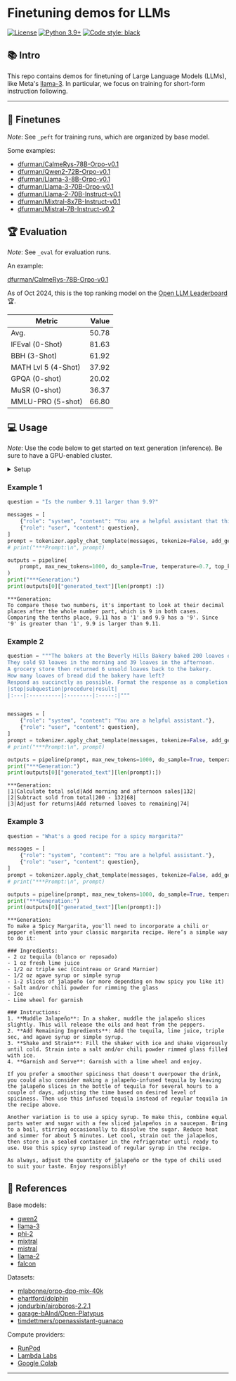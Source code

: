 # Finetuning demos for LLMs

[![License](https://img.shields.io/badge/License-Apache_2.0-green.svg)](https://github.com/daniel-furman/Polyglot-or-Not/blob/main/LICENSE) 
[![Python 3.9+](https://img.shields.io/badge/python-3.9+-blue.svg)](https://www.python.org/downloads/release/python-390/) 
[![Code style: black](https://img.shields.io/badge/code%20style-black-000000.svg)](https://github.com/psf/black) 

## 📚 Intro

This repo contains demos for finetuning of Large Language Models (LLMs), like Meta's [llama-3](https://huggingface.co/meta-llama/Meta-Llama-3-8B). In particular, we focus on training for short-form instruction following.

---

## 🔎 Finetunes

*Note*: See `_peft` for training runs, which are organized by base model. 

Some examples:

* [dfurman/CalmeRys-78B-Orpo-v0.1](https://huggingface.co/dfurman/CalmeRys-78B-Orpo-v0.1)
* [dfurman/Qwen2-72B-Orpo-v0.1](https://huggingface.co/dfurman/Qwen2-72B-Orpo-v0.1)
* [dfurman/Llama-3-8B-Orpo-v0.1](https://huggingface.co/dfurman/Llama-3-8B-Orpo-v0.1)
* [dfurman/Llama-3-70B-Orpo-v0.1](https://huggingface.co/dfurman/Llama-3-70B-Orpo-v0.1)
* [dfurman/Llama-2-70B-Instruct-v0.1](https://huggingface.co/dfurman/Llama-2-70B-Instruct-v0.1)
* [dfurman/Mixtral-8x7B-Instruct-v0.1](https://huggingface.co/dfurman/Mixtral-8x7B-Instruct-v0.1)
* [dfurman/Mistral-7B-Instruct-v0.2](https://huggingface.co/dfurman/Mistral-7B-Instruct-v0.2)

## 🏆 Evaluation

*Note*: See `_eval` for evaluation runs. 

An example:

[dfurman/CalmeRys-78B-Orpo-v0.1](https://huggingface.co/dfurman/CalmeRys-78B-Orpo-v0.1)

As of Oct 2024, this is the top ranking model on the [Open LLM Leaderboard](https://huggingface.co/spaces/open-llm-leaderboard/open_llm_leaderboard) 🏆.

|      Metric       |Value|
|-------------------|----:|
|Avg.               |50.78|
|IFEval (0-Shot)    |81.63|
|BBH (3-Shot)       |61.92|
|MATH Lvl 5 (4-Shot)|37.92|
|GPQA (0-shot)      |20.02|
|MuSR (0-shot)      |36.37|
|MMLU-PRO (5-shot)  |66.80|


## 💻 Usage

*Note*: Use the code below to get started on text generation (inference). Be sure to have a GPU-enabled cluster.

<details>

<summary>Setup</summary>

```python
!pip install -qU transformers accelerate bitsandbytes
!huggingface-cli download dfurman/CalmeRys-78B-Orpo-v0.1
```

```python
from transformers import AutoTokenizer, BitsAndBytesConfig
import transformers
import torch


if torch.cuda.get_device_capability()[0] >= 8:
    !pip install -qqq flash-attn
    attn_implementation = "flash_attention_2"
    torch_dtype = torch.bfloat16
else:
    attn_implementation = "eager"
    torch_dtype = torch.float16

# # quantize if necessary
# bnb_config = BitsAndBytesConfig(
#    load_in_4bit=True,
#    bnb_4bit_quant_type="nf4",
#    bnb_4bit_compute_dtype=torch_dtype,
#    bnb_4bit_use_double_quant=True,
# )

model = "dfurman/CalmeRys-78B-Orpo-v0.1"

tokenizer = AutoTokenizer.from_pretrained(model)
pipeline = transformers.pipeline(
    "text-generation",
    model=model,
    model_kwargs={
        "torch_dtype": torch_dtype,
        # "quantization_config": bnb_config,
        "device_map": "auto",
        "attn_implementation": attn_implementation,
    }
)
```

</details>

### Example 1

```python
question = "Is the number 9.11 larger than 9.9?"

messages = [
    {"role": "system", "content": "You are a helpful assistant that thinks step by step."},
    {"role": "user", "content": question},
]
prompt = tokenizer.apply_chat_template(messages, tokenize=False, add_generation_prompt=True)
# print("***Prompt:\n", prompt)

outputs = pipeline(
    prompt, max_new_tokens=1000, do_sample=True, temperature=0.7, top_k=50, top_p=0.95
)
print("***Generation:")
print(outputs[0]["generated_text"][len(prompt) :])
```

```
***Generation:
To compare these two numbers, it's important to look at their decimal places after the whole number part, which is 9 in both cases. Comparing the tenths place, 9.11 has a '1' and 9.9 has a '9'. Since '9' is greater than '1', 9.9 is larger than 9.11.
```

### Example 2

```python
question = """The bakers at the Beverly Hills Bakery baked 200 loaves of bread on Monday morning. 
They sold 93 loaves in the morning and 39 loaves in the afternoon. 
A grocery store then returned 6 unsold loaves back to the bakery. 
How many loaves of bread did the bakery have left?
Respond as succinctly as possible. Format the response as a completion of this table:
|step|subquestion|procedure|result|
|:---|:----------|:--------|:-----:|"""


messages = [
    {"role": "system", "content": "You are a helpful assistant."},
    {"role": "user", "content": question},
]
prompt = tokenizer.apply_chat_template(messages, tokenize=False, add_generation_prompt=True)
# print("***Prompt:\n", prompt)

outputs = pipeline(prompt, max_new_tokens=1000, do_sample=True, temperature=0.7, top_k=50, top_p=0.95)
print("***Generation:")
print(outputs[0]["generated_text"][len(prompt):])

```

```
***Generation:
|1|Calculate total sold|Add morning and afternoon sales|132|
|2|Subtract sold from total|200 - 132|68|
|3|Adjust for returns|Add returned loaves to remaining|74|
```

### Example 3

```python
question = "What's a good recipe for a spicy margarita?"

messages = [
    {"role": "system", "content": "You are a helpful assistant."},
    {"role": "user", "content": question},
]
prompt = tokenizer.apply_chat_template(messages, tokenize=False, add_generation_prompt=True)
# print("***Prompt:\n", prompt)

outputs = pipeline(prompt, max_new_tokens=1000, do_sample=True, temperature=0.7, top_k=50, top_p=0.95)
print("***Generation:")
print(outputs[0]["generated_text"][len(prompt):])
```

```
***Generation:
To make a Spicy Margarita, you'll need to incorporate a chili or pepper element into your classic margarita recipe. Here’s a simple way to do it:

### Ingredients:
- 2 oz tequila (blanco or reposado)
- 1 oz fresh lime juice
- 1/2 oz triple sec (Cointreau or Grand Marnier)
- 1/2 oz agave syrup or simple syrup
- 1-2 slices of jalapeño (or more depending on how spicy you like it)
- Salt and/or chili powder for rimming the glass
- Ice
- Lime wheel for garnish

### Instructions:
1. **Muddle Jalapeño**: In a shaker, muddle the jalapeño slices slightly. This will release the oils and heat from the peppers.
2. **Add Remaining Ingredients**: Add the tequila, lime juice, triple sec, and agave syrup or simple syrup. 
3. **Shake and Strain**: Fill the shaker with ice and shake vigorously until cold. Strain into a salt and/or chili powder rimmed glass filled with ice.
4. **Garnish and Serve**: Garnish with a lime wheel and enjoy.

If you prefer a smoother spiciness that doesn't overpower the drink, you could also consider making a jalapeño-infused tequila by leaving the jalapeño slices in the bottle of tequila for several hours to a couple of days, adjusting the time based on desired level of spiciness. Then use this infused tequila instead of regular tequila in the recipe above. 

Another variation is to use a spicy syrup. To make this, combine equal parts water and sugar with a few sliced jalapeños in a saucepan. Bring to a boil, stirring occasionally to dissolve the sugar. Reduce heat and simmer for about 5 minutes. Let cool, strain out the jalapeños, then store in a sealed container in the refrigerator until ready to use. Use this spicy syrup instead of regular syrup in the recipe. 

As always, adjust the quantity of jalapeño or the type of chili used to suit your taste. Enjoy responsibly!
```

## 🤝 References

Base models:

* [qwen2](https://huggingface.co/Qwen/Qwen2-72B-Instruct)
* [llama-3](https://huggingface.co/meta-llama/Meta-Llama-3-8B)
* [phi-2](https://huggingface.co/microsoft/phi-2)
* [mixtral](https://huggingface.co/mistralai/Mixtral-8x7B-v0.1)
* [mistral](https://huggingface.co/mistralai/Mistral-7B-v0.1)
* [llama-2](https://huggingface.co/meta-llama/Llama-2-70b-hf)
* [falcon](https://huggingface.co/tiiuae/falcon-180B)

Datasets:

* [mlabonne/orpo-dpo-mix-40k](https://huggingface.co/datasets/mlabonne/orpo-dpo-mix-40k)
* [ehartford/dolphin](https://huggingface.co/datasets/ehartford/dolphin)
* [jondurbin/airoboros-2.2.1](https://huggingface.co/datasets/jondurbin/airoboros-2.2.1)
* [garage-bAInd/Open-Platypus](https://huggingface.co/datasets/garage-bAInd/Open-Platypus)
* [timdettmers/openassistant-guanaco](https://huggingface.co/datasets/timdettmers/openassistant-guanaco)

Compute providers:

* [RunPod](https://www.runpod.io/)
* [Lambda Labs](https://lambdalabs.com/)
* [Google Colab](https://colab.google/)

---

